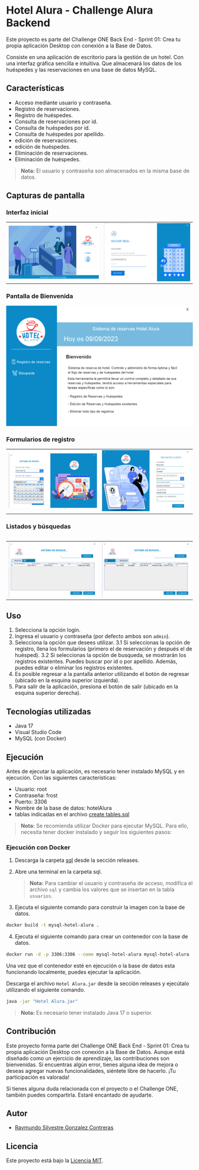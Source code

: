 # Hotel Alura - Challenge Alura Backend

Este proyecto es parte del Challenge ONE Back End - Sprint 01: Crea tu propia aplicación Desktop con conexión a la Base de Datos.

Consiste en una aplicación de escritorio para la gestión de un hotel. Con una interfaz gráfica sencilla e intuitiva.
Que almacenará los datos de los huéspedes y las reservaciones en una base de datos MySQL.

## Características

- Acceso mediante usuario y contraseña.
- Registro de reservaciones.
- Registro de huéspedes.
- Consulta de reservaciones por id.
- Consulta de huéspedes por id.
- Consulta de huéspedes por apellido.
- edición de reservaciones.
- edición de huéspedes.
- Eliminación de reservaciones.
- Eliminación de huéspedes.

> **Nota:** El usuario y contraseña son almacenados en la misma base de datos.

## Capturas de pantalla

### Interfaz inicial

<table>
    <tr>
        <td><img src="./Screenshots/Interfaz_inicial.png" alt="interfaz inicial"></td>
        <td><img src="./Screenshots/login.png" alt="login"></td>
    </tr>
</table>

### Pantalla de Bienvenida

<td><img src="./Screenshots/Bienvenida.png" alt="bienvenida"></td>

### Formularios de registro

<table>
    <tr>
        <td><img src="./Screenshots/Registro_reserva.png" alt="Registro reserva"></td>
        <td><img src="./Screenshots/Registro_huesped.png" alt="Registro huesped"></td>
    </tr>
<table>

### Listados y búsquedas

<table>
    <tr>
        <td><img src="./Screenshots/Lista_reservas.png" alt="Listado reservaciones"></td>
        <td><img src="./Screenshots/Lista_huespedes.png" alt="Listado huespedes"></td>
<table>

## Uso

1. Selecciona la opción login.
2. Ingresa el usuario y contraseña (por defecto ambos son `admin`).
3. Selecciona la opción que desees utilizar.
   3.1 Si seleccionas la opción de registro, llena los formularios (primero el de reservación y después el de huésped).
   3.2 Si seleccionas la opción de busqueda, se mostrarán los registros existentes. Puedes buscar por id o por apellido. Además, puedes editar o eliminar los registros existentes.
4. Es posible regresar a la pantalla anterior utilizando el botón de regresar (ubicado en la esquina superior izquierda).
5. Para salir de la aplicación, presiona el botón de salir (ubicado en la esquina superior derecha).

## Tecnologías utilizadas

- Java 17
- Visual Studio Code
- MySQL (con Docker)

## Ejecución

Antes de ejecutar la aplicación, es necesario tener instalado MySQL y en ejecución. Con las siguientes características:

- Usuario: root
- Contraseña: frost
- Puerto: 3306
- Nombre de la base de datos: hotelAlura
- tablas indicadas en el archivo [create tables.sql](./sql/create%20tables.sql)

> **Nota:** Se recomienda utilizar Docker para ejecutar MySQL. Para ello, necesita tener docker instalado y seguir los siguientes pasos:

### Ejecución con Docker

1. Descarga la carpeta [sql](./sql) desde la sección releases.
2. Abre una terminal en la carpeta sql.

   > **Nota:** Para cambiar el usuario y contraseña de acceso, modifica el archivo `sql` y cambia los valores que se insertan en la tabla `usuarios`.

3. Ejecuta el siguiente comando para construir la imagen con la base de datos.

```bash
docker build -t mysql-hotel-alura .
```

4. Ejecuta el siguiente comando para crear un contenedor con la base de datos.

```bash
docker run -d -p 3306:3306 --name mysql-hotel-alura mysql-hotel-alura
```

Una vez que el contenedor esté en ejecución o la base de datos esta funcionando localmente, puedes ejecutar la aplicación.

Descarga el archivo `Hotel Alura.jar` desde la sección releases y ejecútalo utilizando el siguiente comando.

```bash
java -jar "Hotel Alura.jar"
```

> **Nota:** Es necesario tener instalado Java 17 o superior.

## Contribución

Este proyecto forma parte del Challenge ONE Back End - Sprint 01: Crea tu propia aplicación Desktop con conexión a la Base de Datos. Aunque está diseñado como un ejercicio de aprendizaje, las contribuciones son bienvenidas. Si encuentras algún error, tienes alguna idea de mejora o deseas agregar nuevas funcionalidades, siéntete libre de hacerlo. ¡Tu participación es valorada!

Si tienes alguna duda relacionada con el proyecto o el Challenge ONE, también puedes compartirla. Estaré encantado de ayudarte.

## Autor

- [Raymundo Silvestre Gonzalez Contreras](https://github.com/RaymundoSGlz)

## Licencia

Este proyecto está bajo la [Licencia MIT](LICENSE).
